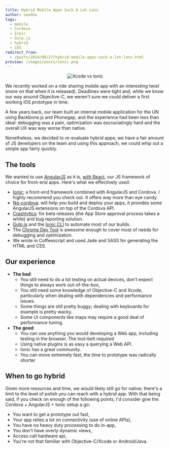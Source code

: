 ```yaml
---
title: Hybrid Mobile Apps Suck A Lot Less
author: xeodou
tags:
  - mobile
  - Cordova
  - Ionic
  - Gulp.js
  - hybrid
  - iOS
redirect_from:
  - /posts/2014/08/27/hybrid-mobile-apps-suck-a-lot-less.html
preview: /images/posts/ionic.png
---
```


<p align='center'><img alt='Xcode vs Ionic' src='http://wiredcraft.com/images/posts/ionic.png'/></p>

We recently worked on a ride sharing mobile app with an interesting twist (more on that when it is released). Deadlines were tight and, while we know our way around Objective-C, we weren't sure we could deliver a first working iOS  prototype in time.

<!--more-->

A few years back, our team built an internal mobile application for the UN using Backbone.js and Phonegap, and the experience had been less than ideal: debugging was a pain, optimization was excruciatingly hard and the overall UX was way worse than native.

Nonetheless, we decided to re-evaluate hybrid apps; we have a fair amount of JS developers on the team and using this approach, we could whip out a simple app fairly quickly.

## The tools

We wanted to use [AngularJS](http://angularjs.org) as it is, [with React](https://wiredcraft.com/blog/why-we-may-ditch-angularjs-for-react/), our JS framework of choice for front-end apps. Here's what we effectively used:

- [Ionic](http://ionicframework.com/); a front-end framework combined with AngularJS and Cordova. I highly recommend you check out. It offers way more than eye candy.
- [Ng-cordova](http://ngcordova.com/): will help you build and deploy your apps, it provides some AngularJS extensions on top of the Cordova API.
- [Crashlytics](http://try.crashlytics.com/): for beta releases (the App Store approval process takes a while) and bug reporting solution.
- [Gulp.js](http://gulpjs.com/) and the [Ionic CLI](https://github.com/driftyco/ionic-cli) to automate most of our builds.
- The [Chrome Dev Tool](https://developer.chrome.com/devtools) is awesome enough to cover most of needs for debugging and optimization.
- We wrote in Coffeescript and used Jade and SASS for generating the HTML and CSS.

## Our experience

- **The bad**:
    - You still need to do a lot testing on actual devices, don't expect things to always work out-of-the-box,
    - You still need some knowledge of Objective-C and Xcode, particularly when dealing with dependencies and performance issues.
    - Some things are still pretty buggy; dealing with keyboards for example is pretty wacky.
    - Some UI components like maps may require a good deal of performance tuning.
- **The good**:
    - You can use anything you would developing a Web app, including testing in the browser. The tool-belt required
    - Using native plugins is as easy a querying a Web API.
    - Ionic has a great community.
    - You can move extremely fast, the time to prototype was radically shorter

## When to go hybrid

Given more resources and time, we would likely still go for native; there's a limit to the level of polish you can reach with a hybrid app. With that being said, if you check on enough of the following points, I'd consider give the Cordova + AngularJS + Ionic setup a go:

- You want to get a prototype out fast,
- Your app relies a lot on connectivity (use of online APIs),
- You have no heavy duty processing to do in-app,
- You don't have overly dynamic views,
- Access call hardware api,
- You're not that familiar with Objective-C/Xcode or Android/Java.
